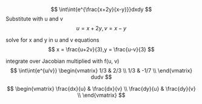 
$$
\int\int{e^{\frac{x+2y}{x-y}}}dxdy
$$
Substitute with u and v
$$
u = x+2y, v=x-y
$$

solve for x and y in u and v equations
$$
x = \frac{u+2v}{3},y = \frac{u-v}{3}
$$

integrate over Jacobian multiplied with f(u, v)
$$
\int\int{e^{u/v}}
\begin{vmatrix}
1/3 & 2/3 \\
1/3 & -1/7 \\
\end{vmatrix} dudv
$$

$$
\begin{vmatrix}
\frac{dx}{u} & \frac{dx}{v} \\
\frac{dy}{u} & \frac{dy}{v} \\
\end{vmatrix}
$$